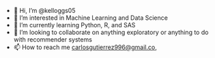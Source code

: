 - 👋 Hi, I’m @kelloggs05
- 👀 I’m interested in Machine Learning and Data Science
- 🌱 I’m currently learning Python, R, and SAS
- 💞️ I’m looking to collaborate on anything exploratory or anything to do with recommender systems
- 📫 How to reach me carlosgutierrez996@gmail.co,

<!---
kelloggs05/kelloggs05 is a ✨ special ✨ repository because its `README.md` (this file) appears on your GitHub profile.
You can click the Preview link to take a look at your changes.
--->
